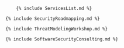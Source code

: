 ---
---

<div class="servicepadding">

<div id="serviceslist" class="evenrow">

        {% include ServicesList.md %}
</div>

<div id="roadmapping" class="oddrow">

    {% include SecurityRoadmapping.md %}
</div>

<div id="tmworkshop" class="evenrow">

    {% include ThreatModelingWorkshop.md %}
</div>

<div id="consulting" class="oddrow">

    {% include SoftwareSecurityConsulting.md %}
</div>
</div>